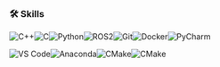 ### 🛠 **Skills**

![C++](https://img.shields.io/badge/C++-00599C?style=for-the-badge&logo=c%2B%2B&logoColor=pink)![C](https://img.shields.io/badge/C-A8B9CC?style=for-the-badge&logo=c&logoColor=pink)![Python](https://img.shields.io/badge/Python-3776AB?style=for-the-badge&logo=python&logoColor=yellow)![ROS2](https://img.shields.io/badge/ROS2-32CD32?style=for-the-badge&logo=ros&logoColor=white)![Git](https://img.shields.io/badge/Git-F05032?style=for-the-badge&logo=git&logoColor=black)![Docker](https://img.shields.io/badge/Docker-2496ED?style=for-the-badge&logo=docker&logoColor=white)![PyCharm](https://img.shields.io/badge/PyCharm-000000?style=for-the-badge&logo=pycharm&logoColor=green)

![VS Code](https://img.shields.io/badge/VSCode-007ACC?style=for-the-badge&logo=visual-studio-code&logoColor=white)![Anaconda](https://img.shields.io/badge/Anaconda-44A833?style=for-the-badge&logo=anaconda&logoColor=white)![CMake](https://img.shields.io/badge/CMake-00K8D8?style=for-the-badge&logo=cmake&logoColor=white)![CMake](https://img.shields.io/badge/Shell-4EAA25?style=for-the-badge&logo=gnu-bash&logoColor=white)

